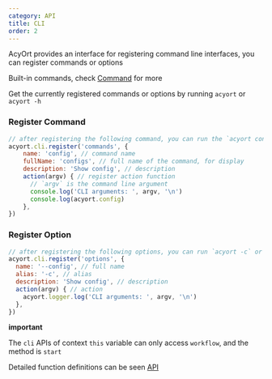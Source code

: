 ```yaml
---
category: API
title: CLI
order: 2
---
```


AcyOrt provides an interface for registering command line interfaces, you can register commands or options

Built-in commands, check [Command](/docs/command/) for more

Get the currently registered commands or options by running `acyort` or `acyort -h`

### Register Command

```js
// after registering the following command, you can run the `acyort config`
acyort.cli.register('commands', {
    name: 'config', // command name
    fullName: 'configs', // full name of the command, for display
    description: 'Show config', // description
    action(argv) { // register action function
      // `argv` is the command line argument
      console.log('CLI arguments: ', argv, '\n')
      console.log(acyort.config)
    },
})
```

### Register Option

```js
// after registering the following options, you can run `acyort -c` or `acyort --config`
acyort.cli.register('options', {
  name: '--config', // full name
  alias: '-c', // alias
  description: 'Show config', // description
  action(argv) { // action
    acyort.logger.log('CLI arguments: ', argv, '\n')
  },
})
```

**important**

The `cli` APIs of context `this` variable can only access `workflow`, and the method is `start`

Detailed function definitions can be seen [API](/api/)
